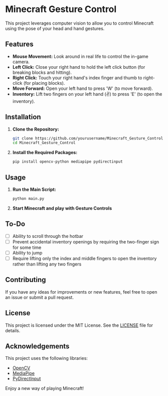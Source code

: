 # Minecraft Gesture Control

This project leverages computer vision to allow you to control Minecraft using the pose of your head and hand gestures.

## Features

- **Mouse Movement:** Look around in real life to control the in-game camera.
- **Left Click:** Close your right hand to hold the left click button (for breaking blocks and hitting).
- **Right Click:** Touch your right hand's index finger and thumb to right-click (for placing blocks).
- **Move Forward:** Open your left hand to press 'W' (to move forward).
- **Inventory:** Lift two fingers on your left hand (✌) to press 'E' (to open the inventory).

## Installation

1. **Clone the Repository:**
    ```sh
    git clone https://github.com/yourusername/Minecraft_Gesture_Control.git
    cd Minecraft_Gesture_Control
    ```

2. **Install the Required Packages:**
    ```sh
    pip install opencv-python mediapipe pydirectinput
    ```

## Usage

1. **Run the Main Script:**
    ```sh
    python main.py
    ```

2. **Start Minecraft and play with Gesture Controls**

## To-Do

- [ ] Ability to scroll through the hotbar
- [ ] Prevent accidental inventory openings by requiring the two-finger sign for some time
- [ ] Ability to jump
- [ ] Require lifting only the index and middle fingers to open the inventory rather than lifting any two fingers

## Contributing

If you have any ideas for improvements or new features, feel free to open an issue or submit a pull request.

## License

This project is licensed under the MIT License. See the [LICENSE](LICENSE) file for details.

## Acknowledgements

This project uses the following libraries:
- [OpenCV](https://opencv.org/)
- [MediaPipe](https://mediapipe.dev/)
- [PyDirectInput](https://pydirectinput.readthedocs.io/)

Enjoy a new way of playing Minecraft!
